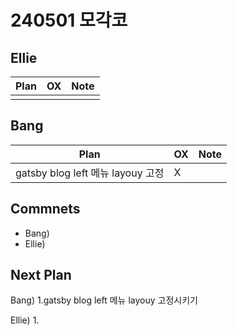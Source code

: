 # 240501 모각코

## Ellie

| Plan 	| OX 	| Note 	|
|------	|----	|------	|
|  |  |      	|


## Bang

| Plan 	| OX 	| Note 	|
|------	|----	|------	|
|  gatsby blog left 메뉴 layouy 고정  |  X  |      |

## Commnets

 - Bang) 
 - Ellie) 
 
## Next Plan
 Bang)
 1.gatsby blog left 메뉴 layouy 고정시키기
 
 Ellie)
 1. 


